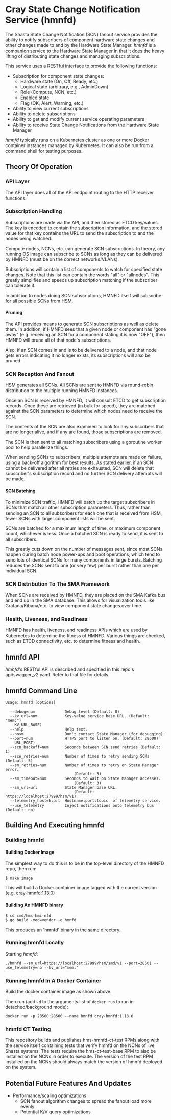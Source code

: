 # Cray State Change Notification Service (hmnfd)

The Shasta State Change Notification (SCN) fanout service provides the ability
to notify subscribers of component hardware state changes and other changes
made to and by the Hardware State Manager.  _hmnfd_ is a companion service
to the Hardware State Manager in that it does the heavy lifting of 
distributing state changes and managing subscriptions.

This service uses a RESTful interface to provide the following functions:

* Subscription for component state changes:
  * Hardware state (On, Off, Ready, etc.)
  * Logical state (arbitrary, e.g., AdminDown)
  * Role (Compute, NCN, etc.)
  * Enabled state
  * Flag (OK, Alert, Warning, etc.)
* Ability to view current subscriptions
* Ability to delete subscriptions
* Ability to get and modify current service operating parameters
* Ability to receive State Change Notifications from the Hardware State Manager

_hmnfd_ typically runs on a Kubernetes cluster as one or more Docker container 
instances managed by Kubernetes.  It can also be run from a command shell 
for testing purposes.

## Theory Of Operation

### API Layer

The API layer does all of the API endpoint routing to the HTTP receiver
functions.

### Subscription Handling

Subscriptions are made via the API, and then stored as ETCD key/values.
The key is encoded to contain the subscription information, and the 
stored value for that key contains the URL to send the subscription to
and the nodes being watched.

Compute nodes, NCNs, etc. can generate SCN subscriptions.  In theory, 
any running OS image can subscribe to SCNs as long as they can be 
delivered by HMNFD (must be on the correct networks/VLANs).

Subscriptions will contain a list of components to watch for specified
state changes.  Note that this list can contain the words "all" or
"allnodes".  This greatly simplifies and speeds up subscription matching
if the subscriber can tolerate it.

In addition to nodes doing SCN subscriptions, HMNFD itself will subscribe
for all possible SCNs from HSM.

#### Pruning

The API provides means to generate SCN subscriptions as well as delete
them.  In addition, if HMNFD sees that a given node or component has
"gone away" (e.g. receiving an SCN for a component stating it is now "OFF"),
then HMNFD will prune all of that node's subscriptions.

Also, if an SCN comes in and is to be delivered to a node, and that node
gets errors indicating it no longer exists, its subscriptions will
also be pruned.

### SCN Reception And Fanout

HSM generates all SCNs.  All SCNs are sent to HMNFD via round-robin 
distribution to the multiple running HMNFD instances.  

Once an SCN is received by HMNFD, it will consult ETCD to get subscription
records.  Once these are retrieved (in bulk for speed), they are matched
against the SCN parameters to determine which nodes need to receive the
SCN.

The contents of the SCN are also examined to look for any subscribers that
are no longer alive, and if any are found, those subscriptions are removed.

The SCN is then sent to all matching subscribers using a goroutine worker
pool to help parallelize things.

When sending SCNs to subscribers, multiple attempts are made on failure,
using a back-off algorithm for best results.  As stated earlier, if
an SCN cannot be delivered after all retries are exhausted, SCN will
delete that subscriber's subscription record and no further SCN delivery
attempts will be made.

#### SCN Batching

To minimize SCN traffic, HMNFD will batch up the target subscribers
in SCNs that match all other subscription parameters.  Thus, rather
than sending an SCN to all subscribers for each one that is received
from HSM, fewer SCNs with larger component lists will be sent.

SCNs are batched for a maximum length of time, or maximum component
count, whichever is less.  Once a batched SCN is ready to send, it
is sent to all subscribers.

This greatly cuts down on the number of messages sent, since most SCNs
happen during batch node power-ups and boot operations, which tend
to send lots of identical SCNs for many components in large bursts.
Batching reduces the SCNs sent to one (or very few) per burst rather
than one per individual SCN.


### SCN Distribution To The SMA Framework

When SCNs are received  by HMNFD, they are placed on the SMA Kafka bus
and end up in the SMA database.  This allows for visualization tools 
like Grafana/Kibana/etc. to view component state changes over time.

### Health, Liveness, and Readiness

HMNFD has health, liveness, and readiness APIs which are used by Kubernetes
to determine the fitness of HMNFD.  Various things are checked, such as
ETCD connectivity, etc. to determine fitness and health.

## hmnfd API

_hmnfd_'s RESTful API is described and specified in this repo's 
api/swagger_v2.yaml.  Refer to that file for details.

## hmnfd Command Line

```
Usage: hmnfd [options]

  --debug=num             Debug level (Default: 0)
  --kv_url=num            Key-value service base URL. (Default: "mem:")
	KV_URL_BASE)
  --help                  Help text.
  --nosm                  Don't contact State Manager (for debugging).
  --port=num              HTTPS port to listen on. (Default: 28600)
	URL_PORT)
  --scn_backoff=num       Seconds between SCN send retries (Default: 1)
  --scn_retries=num       Number of times to retry sending SCNs (Default: 5)
  --sm_retries=num        Number of times to retry on State Manager error. 
                              (Default: 3)
  --sm_timeout=num        Seconds to wait on State Manager accesses. 
                              (Default: 3)
  --sm_url=url            State Manager base URL. 
                              (Default: https://localhost:27999/hsm/v1)
  --telemetry_host=h:p:t  Hostname:port:topic  of telemetry service.
  --use_telemetry         Inject notifications onto telemetry bus (Default: no)

```


## Building And Executing hmnfd

### Building hmnfd

#### Building Docker Image

The simplest way to do this is to be in the top-level directory of the HMNFD
repo, then run:

```
$ make image
```

This will build a Docker container image tagged with the current version
(e.g. cray-hmnfd:1.13.0)

#### Building An HMNFD binary

```
$ cd cmd/hms-hmi-nfd
$ go build -mod=vendor -o hmnfd
```

This produces an 'hmnfd' binary in the same directory.

### Running hmnfd Locally

Starting _hmnfd_:

```
./hmnfd --sm_url=https://localhost:27999/hsm/smd/v1 --port=28501 --use_telemetry=no --kv_url="mem:"
```

### Running hmnfd In A Docker Container

Build the docker container image as shown above.

Then run (add `-d` to the arguments list of `docker run` to run in detached/background mode):

```
docker run -p 28500:28500 --name hmnfd cray-hmnfd:1.13.0
```

### hmnfd CT Testing

This repository builds and publishes hms-hmnfd-ct-test RPMs along with the service itself containing tests that verify hmnfd on the
NCNs of live Shasta systems. The tests require the hms-ct-test-base RPM to also be installed on the NCNs in order to execute.
The version of the test RPM installed on the NCNs should always match the version of hmnfd deployed on the system.

## Potential Future Features And Updates

* Performance/scaling optimizations
  * SCN fanout algorithm changes to spread the fanout load more evenly
  * Potential K/V query optimizations

